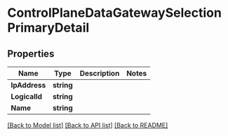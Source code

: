 # ControlPlaneDataGatewaySelectionPrimaryDetail

## Properties

Name | Type | Description | Notes
------------ | ------------- | ------------- | -------------
**IpAddress** | **string** |  | 
**LogicalId** | **string** |  | 
**Name** | **string** |  | 

[[Back to Model list]](../README.md#documentation-for-models) [[Back to API list]](../README.md#documentation-for-api-endpoints) [[Back to README]](../README.md)


